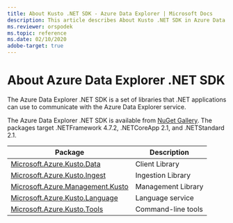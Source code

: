 ```yaml
---
title: About Kusto .NET SDK - Azure Data Explorer | Microsoft Docs
description: This article describes About Kusto .NET SDK in Azure Data Explorer.
ms.reviewer: orspodek
ms.topic: reference
ms.date: 02/10/2020
adobe-target: true
---
```

# About Azure Data Explorer .NET SDK

The Azure Data Explorer .NET SDK is a set of libraries that .NET applications can use to communicate with the Azure Data Explorer service.

The Azure Data Explorer .NET SDK is available from [NuGet Gallery](https://www.nuget.org/).
The packages target .NETFramework 4.7.2, .NETCoreApp 2.1, and .NETStandard 2.1.

|Package                                                                                             |Description        |
|----------------------------------------------------------------------------------------------------|-------------------|
|[Microsoft.Azure.Kusto.Data](https://www.nuget.org/packages/Microsoft.Azure.Kusto.Data/)            |Client Library     |
|[Microsoft.Azure.Kusto.Ingest](https://www.nuget.org/packages/Microsoft.Azure.Kusto.Ingest/)        |Ingestion Library  |
|[Microsoft.Azure.Management.Kusto](https://www.nuget.org/packages/Microsoft.Azure.Management.Kusto/)|Management Library |
|[Microsoft.Azure.Kusto.Language](https://www.nuget.org/packages/Microsoft.Azure.Kusto.Language/)    |Language service   |
|[Microsoft.Azure.Kusto.Tools](https://www.nuget.org/packages/Microsoft.Azure.Kusto.Tools/)          |Command-line tools |
